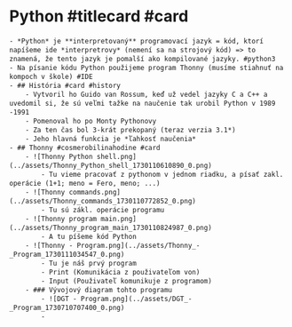# Python #titlecard #card
	- *Python* je **interpretovaný** programovací jazyk = kód, ktorí napíšeme ide *interpretrovy* (nemení sa na strojový kód) => to znamená, že tento jazyk je pomalší ako kompilované jazyky. #python3
	- Na písanie kódu Python použijeme program Thonny (musíme stiahnuť na kompoch v škole) #IDE
	- ## História #card #history
		- Vytvoril ho Guido van Rossum, keď už vedel jazyky C a C++ a uvedomil si, že sú veľmi tažke na naučenie tak urobil Python v 1989 -1991
		- Pomenoval ho po Monty Pythonovy
		- Za ten čas bol 3-krát prekopaný (teraz verzia 3.1*)
		- Jeho hlavná funkcia je *ľahkosť naučenia*
	- ## Thonny #cosmerobilinahodine #card
		- ![Thonny Python shell.png](../assets/Thonny_Python_shell_1730110610890_0.png)
			- Tu vieme pracovať z pythonom v jednom riadku, a písať zakl. operácie (1+1; meno = Fero, meno; ...)
		- ![Thonny commands.png](../assets/Thonny_commands_1730110772852_0.png)
			- Tu sú zákl. operácie programu
		- ![Thonny program main.png](../assets/Thonny_program_main_1730110824987_0.png)
			- A tu píšeme kód Python
		- ![Thonny - Program.png](../assets/Thonny_-_Program_1730111034547_0.png)
			- Tu je náš prvý program
			- Print (Komunikácia z použivateľom von)
			- Input (Použivateľ komunikuje z programom)
		- ### Vývojový diagram tohto programu
			- ![DGT - Program.png](../assets/DGT_-_Program_1730710707400_0.png)
			-